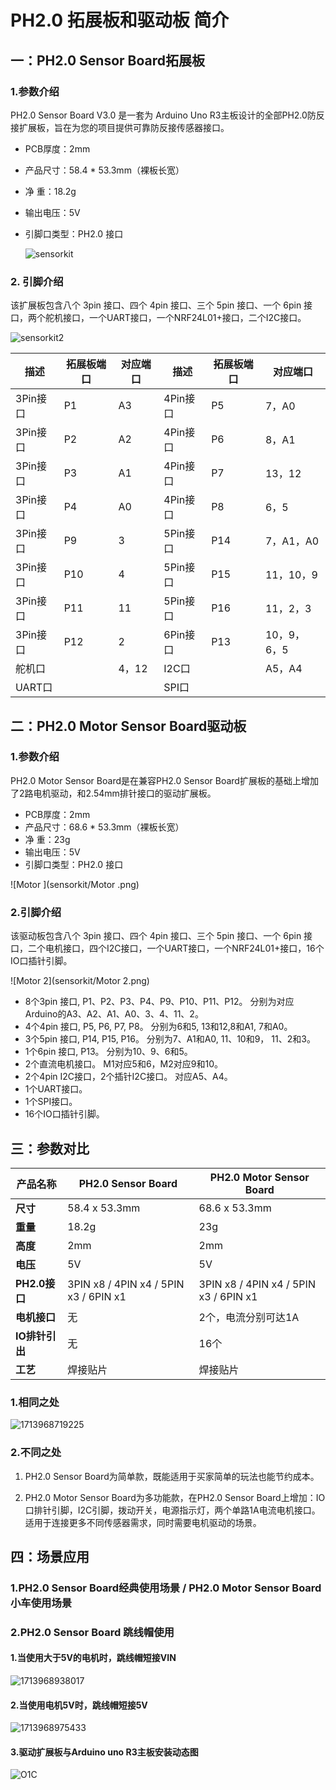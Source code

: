 # PH2.0 拓展板和驱动板 简介

## 一：PH2.0 Sensor Board拓展板

### 1.参数介绍

PH2.0 Sensor Board V3.0 是一套为 Arduino Uno R3主板设计的全部PH2.0防反接扩展板，旨在为您的项目提供可靠防反接传感器接口。

- PCB厚度：2mm

- 产品尺寸：58.4 * 53.3mm（裸板长宽）

- 净        重：18.2g

- 输出电压：5V

- 引脚口类型：PH2.0 接口 

  ![sensorkit](sensorkit/sensorkit.png)

### 2. 引脚介绍

该扩展板包含八个 3pin 接口、四个 4pin 接口、三个 5pin 接口、一个 6pin 接口，两个舵机接口，一个UART接口，一个NRF24L01+接口，二个I2C接口。

![sensorkit2](sensorkit/sensorkit2.png)

| 描述     | 拓展板端口 | 对应端口 | 描述     | 拓展板端口 | 对应端口    |
| -------- | ---------- | -------- | -------- | ---------- | ----------- |
| 3Pin接口 | P1         | A3       | 4Pin接口 | P5         | 7，A0       |
| 3Pin接口 | P2         | A2       | 4Pin接口 | P6         | 8，A1       |
| 3Pin接口 | P3         | A1       | 4Pin接口 | P7         | 13，12      |
| 3Pin接口 | P4         | A0       | 4Pin接口 | P8         | 6，5        |
| 3Pin接口 | P9         | 3        | 5Pin接口 | P14        | 7，A1，A0   |
| 3Pin接口 | P10        | 4        | 5Pin接口 | P15        | 11，10，9   |
| 3Pin接口 | P11        | 11       | 5Pin接口 | P16        | 11，2，3    |
| 3Pin接口 | P12        | 2        | 6Pin接口 | P13        | 10，9，6，5 |
| 舵机口   |            | 4，12    | I2C口    |            | A5，A4      |
| UART口   |            |          | SPI口    |            |             |

## 二：PH2.0 Motor Sensor Board驱动板

### 1.参数介绍

PH2.0 Motor Sensor Board是在兼容PH2.0 Sensor Board扩展板的基础上增加了2路电机驱动，和2.54mm排针接口的驱动扩展板。

- PCB厚度：2mm
- 产品尺寸：68.6 * 53.3mm（裸板长宽）
- 净        重：23g
- 输出电压：5V
- 引脚口类型：PH2.0 接口 

![Motor ](sensorkit/Motor .png)

### 2.引脚介绍

该驱动板包含八个 3pin 接口、四个 4pin 接口、三个 5pin 接口、一个 6pin 接口，二个电机接口，四个I2C接口，一个UART接口，一个NRF24L01+接口，16个IO口插针引脚。

![Motor 2](sensorkit/Motor 2.png)

- 8个3pin 接口, P1、P2、P3、P4、P9、P10、P11、P12。 分别为对应Arduino的A3、A2、A1、A0、3、4、11、2。
- 4个4pin 接口, P5, P6, P7, P8。 分别为6和5, 13和12,8和A1, 7和A0。
- 3个5pin 接口, P14, P15, P16。 分别为7、A1和A0,   11、10和9，  11、2和3。
- 1个6pin 接口, P13。 分别为10、9、6和5。
- 2个直流电机接口。 M1对应5和6，M2对应9和10。
- 2个4pin I2C接口，2个插针I2C接口。 对应A5、A4。
- 1个UART接口。
- 1个SPI接口。
- 16个IO口插针引脚。

## 三：参数对比

| **产品名称**   | PH2.0 Sensor Board                    | PH2.0 Motor Sensor Board              |
| -------------- | ------------------------------------- | ------------------------------------- |
| **尺寸**       | 58.4 x 53.3mm                         | 68.6 x 53.3mm                         |
| **重量**       | 18.2g                                 | 23g                                   |
| **高度**       | 2mm                                   | 2mm                                   |
| **电压**       | 5V                                    | 5V                                    |
| **PH2.0接口**  | 3PIN x8 / 4PIN x4 / 5PIN x3 / 6PIN x1 | 3PIN x8 / 4PIN x4 / 5PIN x3 / 6PIN x1 |
| **电机接口**   | 无                                    | 2个，电流分别可达1A                   |
| **IO排针引出** | 无                                    | 16个                                  |
| **工艺**       | 焊接贴片                              | 焊接贴片                              |

### 1.相同之处

![1713968719225](sensorkit/1713968719225.png)

### 2.不同之处

1. PH2.0 Sensor Board为简单款，既能适用于买家简单的玩法也能节约成本。

2. PH2.0 Motor Sensor Board为多功能款，在PH2.0 Sensor Board上增加：IO口排针引脚，I2C引脚，拨动开关，电源指示灯，两个单路1A电流电机接口。适用于连接更多不同传感器需求，同时需要电机驱动的场景。

## 四：场景应用

### 1.PH2.0 Sensor Board经典使用场景 / PH2.0 Motor Sensor Board小车使用场景

### 2.PH2.0 Sensor Board 跳线帽使用

####  1.当使用大于5V的电机时，跳线帽短接VIN

![1713968938017](sensorkit/1713968938017.png)

#### 2.当使用电机5V时，跳线帽短接5V

![1713968975433](sensorkit/1713968975433.png)

#### 3.驱动扩展板与Arduino uno R3主板安装动态图

![O1C](sensorkit/O1C.gif)